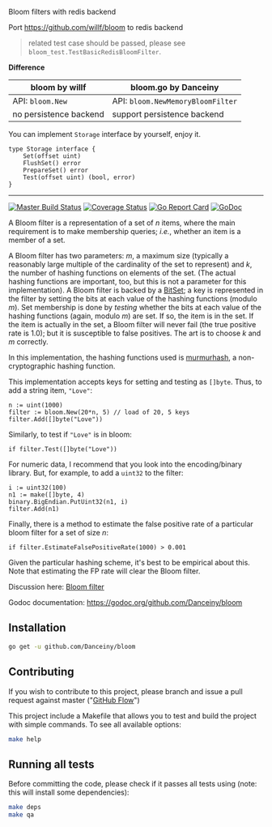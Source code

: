 Bloom filters with redis backend

Port <https://github.com/willf/bloom> to redis backend

>related test case should be passed, please see `bloom_test.TestBasicRedisBloomFilter`.

**Difference**

|bloom by willf|bloom.go by Danceiny|
|---|---|
|API: `bloom.New`|API: `bloom.NewMemoryBloomFilter`|
|no persistence backend|support persistence backend|

You can implement `Storage` interface by yourself, enjoy it.

```
type Storage interface {
	Set(offset uint)
	FlushSet() error
	PrepareSet() error
	Test(offset uint) (bool, error)
}
```
-------------

[![Master Build Status](https://secure.travis-ci.org/Danceiny/bloom.png?branch=master)](https://travis-ci.org/Danceiny/bloom?branch=master)
[![Coverage Status](https://coveralls.io/repos/github/Danceiny/bloom/badge.svg?branch=master)](https://coveralls.io/github/Danceiny/bloom?branch=master)
[![Go Report Card](https://goreportcard.com/badge/github.com/Danceiny/bloom)](https://goreportcard.com/report/github.com/Danceiny/bloom)
[![GoDoc](https://godoc.org/github.com/Danceiny/bloom?status.svg)](http://godoc.org/github.com/Danceiny/bloom)

A Bloom filter is a representation of a set of _n_ items, where the main
requirement is to make membership queries; _i.e._, whether an item is a
member of a set.

A Bloom filter has two parameters: _m_, a maximum size (typically a reasonably large multiple of the cardinality of the set to represent) and _k_, the number of hashing functions on elements of the set. (The actual hashing functions are important, too, but this is not a parameter for this implementation). A Bloom filter is backed by a [BitSet](https://github.com/Danceiny/bitset); a key is represented in the filter by setting the bits at each value of the  hashing functions (modulo _m_). Set membership is done by _testing_ whether the bits at each value of the hashing functions (again, modulo _m_) are set. If so, the item is in the set. If the item is actually in the set, a Bloom filter will never fail (the true positive rate is 1.0); but it is susceptible to false positives. The art is to choose _k_ and _m_ correctly.

In this implementation, the hashing functions used is [murmurhash](github.com/spaolacci/murmur3), a non-cryptographic hashing function.

This implementation accepts keys for setting and testing as `[]byte`. Thus, to
add a string item, `"Love"`:

    n := uint(1000)
    filter := bloom.New(20*n, 5) // load of 20, 5 keys
    filter.Add([]byte("Love"))

Similarly, to test if `"Love"` is in bloom:

    if filter.Test([]byte("Love"))

For numeric data, I recommend that you look into the encoding/binary library. But, for example, to add a `uint32` to the filter:

    i := uint32(100)
    n1 := make([]byte, 4)
    binary.BigEndian.PutUint32(n1, i)
    filter.Add(n1)

Finally, there is a method to estimate the false positive rate of a particular
bloom filter for a set of size _n_:

    if filter.EstimateFalsePositiveRate(1000) > 0.001

Given the particular hashing scheme, it's best to be empirical about this. Note
that estimating the FP rate will clear the Bloom filter.

Discussion here: [Bloom filter](https://groups.google.com/d/topic/golang-nuts/6MktecKi1bE/discussion)

Godoc documentation: https://godoc.org/github.com/Danceiny/bloom

## Installation

```bash
go get -u github.com/Danceiny/bloom
```

## Contributing

If you wish to contribute to this project, please branch and issue a pull request against master ("[GitHub Flow](https://guides.github.com/introduction/flow/)")

This project include a Makefile that allows you to test and build the project with simple commands.
To see all available options:
```bash
make help
```

## Running all tests

Before committing the code, please check if it passes all tests using (note: this will install some dependencies):
```bash
make deps
make qa
```
